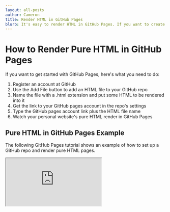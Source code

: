 ```yaml
---
layout: all-posts
author: Cameron
title: Render HTML in GitHub Pages
blurb: It's easy to render HTML in GitHub Pages. If you want to create some simple web pages in GitHub, here's how to do it. It's pure and raw GitHub HTML pages. No Jekyll needed.
---
```


# How to Render Pure HTML in GitHub Pages

If you want to get started with GitHub Pages, here's what you need to do:

1. Register an account at GitHub
2. Use the Add File button to add an HTML file to your GitHub repo
3. Name the file with a .html extension and put some HTML to be rendered into it
5. Get the link to your GitHub pages account in the repo's settings
6. Type the GitHub pages account link plus the HTML file name
7. Watch your personal website's pure HTML render in GitHub Pages

## Pure HTML in GitHub Pages Example

The following GitHub Pages tutorial shows an example of how to set up a GitHub repo and render pure HTML pages.

<div class="embed-responsive embed-responsive-16by9">
<iframe class="embed-responsive-item" src="https://www.youtube.com/embed/lEot4GNBLxE"></iframe>
</div>




